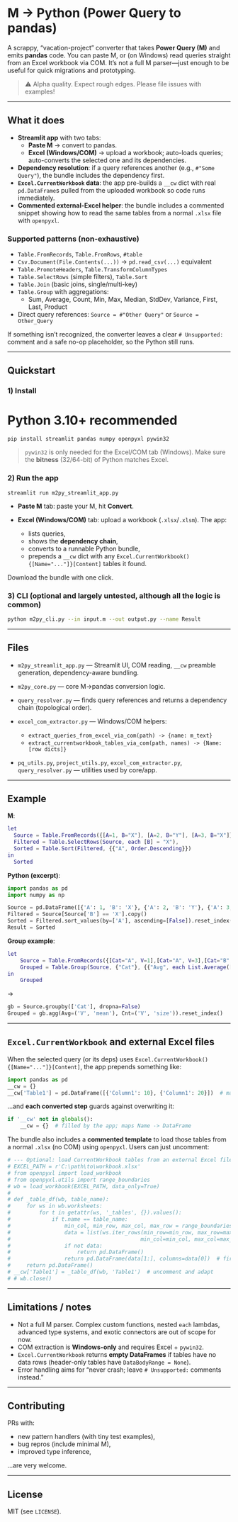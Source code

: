 # M → Python (Power Query to pandas)

A scrappy, “vacation-project” converter that takes **Power Query (M)** and emits **pandas** code. You can paste M, or (on Windows) read queries straight from an Excel workbook via COM. It’s not a full M parser—just enough to be useful for quick migrations and prototyping.

> ⚠️ Alpha quality. Expect rough edges. Please file issues with examples!

---

## What it does

- **Streamlit app** with two tabs:
  - **Paste M** → convert to pandas.
  - **Excel (Windows/COM)** → upload a workbook; auto-loads queries; auto-converts the selected one and its dependencies.
- **Dependency resolution**: if a query references another (e.g., `#"Some Query"`), the bundle includes the dependency first.
- **`Excel.CurrentWorkbook` data**: the app pre-builds a `__cw` dict with real `pd.DataFrame`s pulled from the uploaded workbook so code runs immediately.
- **Commented external-Excel helper**: the bundle includes a commented snippet showing how to read the same tables from a normal `.xlsx` file with `openpyxl`.

### Supported patterns (non-exhaustive)

- `Table.FromRecords`, `Table.FromRows`, `#table`
- `Csv.Document(File.Contents(...))` → `pd.read_csv(...)` equivalent
- `Table.PromoteHeaders`, `Table.TransformColumnTypes`
- `Table.SelectRows` (simple filters), `Table.Sort`
- `Table.Join` (basic joins, single/multi-key)
- `Table.Group` with aggregations:
  - Sum, Average, Count, Min, Max, Median, StdDev, Variance, First, Last, Product
- Direct query references: `Source = #"Other Query"` or `Source = Other_Query`

If something isn’t recognized, the converter leaves a clear `# Unsupported:` comment and a safe no-op placeholder, so the Python still runs.

---

## Quickstart

### 1) Install

# Python 3.10+ recommended
`pip install streamlit pandas numpy openpyxl pywin32`

> `pywin32` is only needed for the Excel/COM tab (Windows). Make sure the **bitness** (32/64-bit) of Python matches Excel.

### 2) Run the app

`streamlit run m2py_streamlit_app.py`


* **Paste M** tab: paste your M, hit **Convert**.
* **Excel (Windows/COM)** tab: upload a workbook (`.xlsx`/`.xlsm`). The app:

  * lists queries,
  * shows the **dependency chain**,
  * converts to a runnable Python bundle,
  * prepends a `__cw` dict with any `Excel.CurrentWorkbook(){[Name="..."]}[Content]` tables it found.

Download the bundle with one click.

### 3) CLI (optional and largely untested, although all the logic is common)

```bash
python m2py_cli.py --in input.m --out output.py --name Result
```

---

## Files

* `m2py_streamlit_app.py` — Streamlit UI, COM reading, `__cw` preamble generation, dependency-aware bundling.
* `m2py_core.py` — core M→pandas conversion logic.
* `query_resolver.py` — finds query references and returns a dependency chain (topological order).
* `excel_com_extractor.py` — Windows/COM helpers:

  * `extract_queries_from_excel_via_com(path) -> {name: m_text}`
  * `extract_currentworkbook_tables_via_com(path, names) -> {Name: [row dicts]}`
* `pq_utils.py`, `project_utils.py`, `excel_com_extractor.py`, `query_resolver.py` — utilities used by core/app.

---

## Example

**M**:

```m
let
  Source = Table.FromRecords({[A=1, B="X"], [A=2, B="Y"], [A=3, B="X"]}),
  Filtered = Table.SelectRows(Source, each [B] = "X"),
  Sorted = Table.Sort(Filtered, {{"A", Order.Descending}})
in
  Sorted
```

**Python (excerpt)**:

```python
import pandas as pd
import numpy as np

Source = pd.DataFrame([{'A': 1, 'B': 'X'}, {'A': 2, 'B': 'Y'}, {'A': 3, 'B': 'X'}])
Filtered = Source[Source['B'] == 'X'].copy()
Sorted = Filtered.sort_values(by=['A'], ascending=[False]).reset_index(drop=True)
Result = Sorted
```

**Group example**:

```M
let
    Source = Table.FromRecords({[Cat="A", V=1],[Cat="A", V=3],[Cat="B", V=2],[Cat="B", V=8]}),
    Grouped = Table.Group(Source, {"Cat"}, {{"Avg", each List.Average([V]), type number}, {"Cnt", each List.Count([V]), Int64.Type}})
in
    Grouped
```

→

```python
gb = Source.groupby(['Cat'], dropna=False)
Grouped = gb.agg(Avg=('V', 'mean'), Cnt=('V', 'size')).reset_index()
```

---

## `Excel.CurrentWorkbook` and external Excel files

When the selected query (or its deps) uses `Excel.CurrentWorkbook(){[Name="..."]}[Content]`, the app prepends something like:

```python
import pandas as pd
__cw = {}
__cw['Table1'] = pd.DataFrame([{'Column1': 10}, {'Column1': 20}])  # materialized from your upload
```

…and **each converted step** guards against overwriting it:

```python
if '__cw' not in globals():
    __cw = {}  # filled by the app; maps Name -> DataFrame
```

The bundle also includes a **commented template** to load those tables from a normal `.xlsx` (no COM) using `openpyxl`. Users can just uncomment:

```python
# --- Optional: load CurrentWorkbook tables from an external Excel file ---
# EXCEL_PATH = r'C:\path\to\workbook.xlsx'
# from openpyxl import load_workbook
# from openpyxl.utils import range_boundaries
# wb = load_workbook(EXCEL_PATH, data_only=True)
#
# def _table_df(wb, table_name):
#     for ws in wb.worksheets:
#         for t in getattr(ws, '_tables', {}).values():
#             if t.name == table_name:
#                 min_col, min_row, max_col, max_row = range_boundaries(t.ref)
#                 data = list(ws.iter_rows(min_row=min_row, max_row=max_row,
#                                         min_col=min_col, max_col=max_col, values_only=True))
#                 if not data:
#                     return pd.DataFrame()
#                 return pd.DataFrame(data[1:], columns=data[0])  # first row = headers
#     return pd.DataFrame()
# __cw['Table1'] = _table_df(wb, 'Table1')  # uncomment and adapt
# # wb.close()
```

---

## Limitations / notes

* Not a full M parser. Complex custom functions, nested `each` lambdas, advanced type systems, and exotic connectors are out of scope for now.
* COM extraction is **Windows-only** and requires Excel + `pywin32`.
* `Excel.CurrentWorkbook` returns **empty DataFrames** if tables have no data rows (header-only tables have `DataBodyRange = None`).
* Error handling aims for “never crash; leave `# Unsupported:` comments instead.”

---

## Contributing

PRs with:

* new pattern handlers (with tiny test examples),
* bug repros (include minimal M),
* improved type inference,

…are very welcome.

---

## License

MIT (see `LICENSE`).
